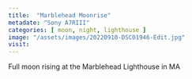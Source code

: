 ```yaml
---
title:  "Marblehead Moonrise"
metadate: "Sony A7RIII"
categories: [ moon, night, lighthouse ]
image: "/assets/images/20220910-DSC01946-Edit.jpg"
visit: 
---
```

Full moon rising at the Marblehead Lighthouse in MA
